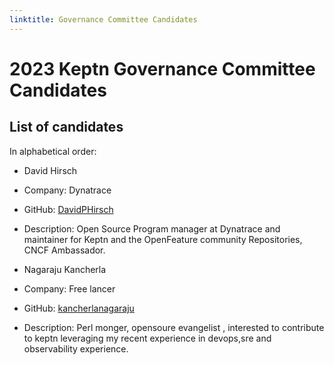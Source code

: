 ```yaml
---
linktitle: Governance Committee Candidates
---
```


# 2023 Keptn Governance Committee Candidates

## List of candidates

In alphabetical order:
- David Hirsch
- Company: Dynatrace
- GitHub: [DavidPHirsch](https://github.com/DavidPHirsch)
- Description: Open Source Program manager at Dynatrace and maintainer for Keptn and the OpenFeature        community Repositories, CNCF Ambassador.

- Nagaraju Kancherla
- Company: Free lancer
- GitHub: [kancherlanagaraju](https://github.com/kancherlanagaraju)
- Description: Perl monger, opensoure evangelist , interested to contribute to keptn leveraging my recent experience in devops,sre and observability experience.

<!--
### Candidate 1
![Candidate Name](static/candidate-picture.png)
- Company: Company Name
- GitHub: [username](https://github.com/username)
Description of candidate
---
-->
